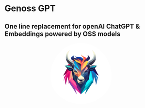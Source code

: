 # Genoss GPT
## One line replacement for openAI ChatGPT & Embeddings powered by OSS models


<div align="center">
    <img src="./logo.png" alt="Genoss" width="40%"  style="border-radius: 50%; padding-bottom: 20px"/>
</div>
